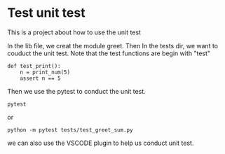 <!--
 * @Author: your name
 * @Date: 2022-04-13 21:32:08
 * @LastEditTime: 2022-04-13 21:43:41
 * @LastEditors: Please set LastEditors
 * @Description: 打开koroFileHeader查看配置 进行设置: https://github.com/OBKoro1/koro1FileHeader/wiki/%E9%85%8D%E7%BD%AE
 * @FilePath: /test_pytest/README.md
-->
# Test unit test

This is a project about how to use the unit test 

In the lib file, we creat the module greet. Then In the tests dir, we want to couduct the unit test. Note that the test functions are begin with "test"

```
def test_print():
    n = print_num(5)
    assert n == 5

```

Then we use the pytest to conduct the unit test.

```
pytest

```
or 

```
python -m pytest tests/test_greet_sum.py
```

we can also use the VSCODE plugin to help us conduct unit test. 


